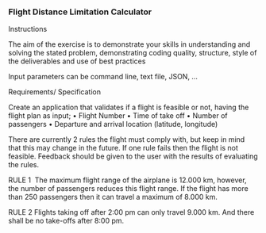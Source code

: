 ### Flight Distance Limitation Calculator

Instructions

The aim of the exercise is to demonstrate your skills in understanding and solving the stated problem, demonstrating coding quality, structure, style of the deliverables and use of best practices

Input parameters can be command line, text file, JSON, …


Requirements/ Specification

Create an application that validates if a flight is feasible or not, having the flight plan as input;
•	Flight Number
•	Time of take off
•	Number of passengers
•	Departure and arrival location (latitude, longitude)

There are currently 2 rules the flight must comply with, but keep in mind that this may change in the future. If one rule fails then the flight is not feasible. Feedback should be given to the user with the results of evaluating the rules.

RULE 1 
The maximum flight range of the airplane is 12.000 km, however, the number of passengers reduces this flight range. If the flight has more than 250 passengers then it can travel a maximum of 8.000 km.

RULE 2
Flights taking off after 2:00 pm can only travel 9.000 km. And there shall be no take-offs after 8:00 pm.
